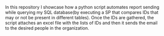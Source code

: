 In this repository I showcase how a python script automates report sending while querying my SQL database(by executing a SP that compares IDs that
may or not be present in different tables). Once the IDs are gathered, the script attaches an excel file with the lists of IDs and then it sends
the email to the desired people in the organization.
